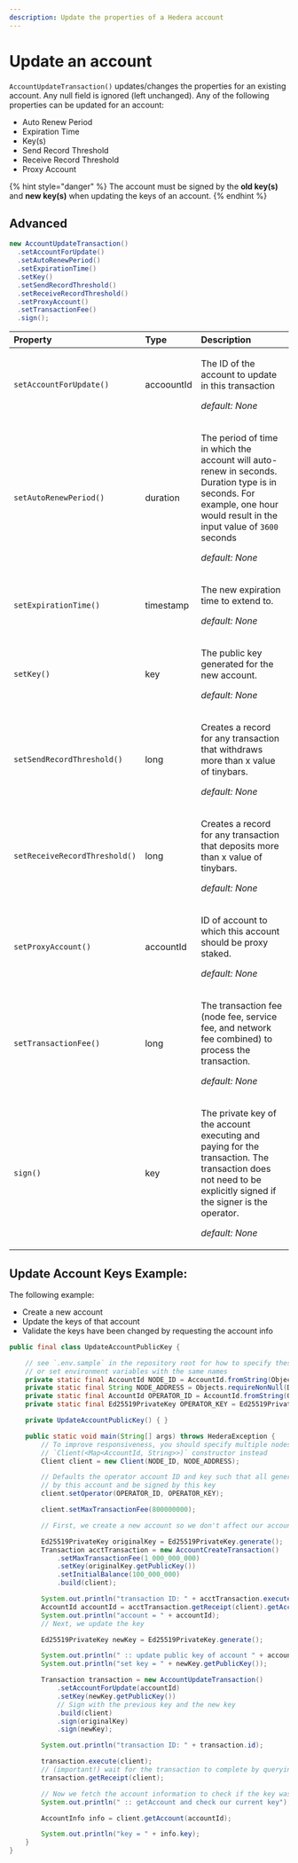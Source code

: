 ```yaml
---
description: Update the properties of a Hedera account
---
```


# Update an account

`AccountUpdateTransaction()` updates/changes the properties for an existing account. Any null field is ignored \(left unchanged\). Any of the following properties can be updated for an account:

* Auto Renew Period
* Expiration Time
* Key\(s\)
* Send Record Threshold
* Receive Record Threshold 
* Proxy Account

{% hint style="danger" %}
The account must be signed by the **old key\(s\)** and **new key\(s\)** when updating the keys of an account.
{% endhint %}

## Advanced  <a id="advanced-methods-and-descriptions"></a>

```java
new AccountUpdateTransaction()
  .setAccountForUpdate()
  .setAutoRenewPeriod()
  .setExpirationTime()
  .setKey()
  .setSendRecordThreshold()
  .setReceiveRecordThreshold()
  .setProxyAccount()
  .setTransactionFee()
  .sign();
```



<table>
  <thead>
    <tr>
      <th style="text-align:left">Property</th>
      <th style="text-align:left">Type</th>
      <th style="text-align:left">Description</th>
    </tr>
  </thead>
  <tbody>
    <tr>
      <td style="text-align:left"><code>setAccountForUpdate()</code>
      </td>
      <td style="text-align:left">accoountId</td>
      <td style="text-align:left">
        <p>The ID of the account to update in this transaction</p>
        <p><em>default:  None</em>
        </p>
        <p></p>
      </td>
    </tr>
    <tr>
      <td style="text-align:left"><code>setAutoRenewPeriod()</code>
      </td>
      <td style="text-align:left">duration</td>
      <td style="text-align:left">
        <p>The period of time in which the account will auto-renew in seconds. Duration
          type is in seconds. For example, one hour would result in the input value
          of <code>3600 </code>seconds</p>
        <p><em>default:  None</em>
        </p>
      </td>
    </tr>
    <tr>
      <td style="text-align:left"><code>setExpirationTime()</code>
      </td>
      <td style="text-align:left">timestamp</td>
      <td style="text-align:left">
        <p>The new expiration time to extend to.</p>
        <p><em>default:  None</em>
        </p>
      </td>
    </tr>
    <tr>
      <td style="text-align:left"><code>setKey()</code>
      </td>
      <td style="text-align:left">key</td>
      <td style="text-align:left">
        <p>The public key generated for the new account.</p>
        <p><em>default:  None</em>
        </p>
      </td>
    </tr>
    <tr>
      <td style="text-align:left"><code>setSendRecordThreshold()</code>
      </td>
      <td style="text-align:left">long</td>
      <td style="text-align:left">
        <p>Creates a record for any transaction that withdraws more than x value
          of tinybars.</p>
        <p><em>default:  None</em>
        </p>
      </td>
    </tr>
    <tr>
      <td style="text-align:left"><code>setReceiveRecordThreshold()</code>
      </td>
      <td style="text-align:left">long</td>
      <td style="text-align:left">
        <p>Creates a record for any transaction that deposits more than x value of
          tinybars.</p>
        <p><em>default:  None</em>
        </p>
      </td>
    </tr>
    <tr>
      <td style="text-align:left"><code>setProxyAccount()</code>
      </td>
      <td style="text-align:left">accountId</td>
      <td style="text-align:left">
        <p>ID of account to which this account should be proxy staked.</p>
        <p><em>default:  None</em>
        </p>
      </td>
    </tr>
    <tr>
      <td style="text-align:left"><code>setTransactionFee()</code>
      </td>
      <td style="text-align:left">long</td>
      <td style="text-align:left">
        <p>The transaction fee (node fee, service fee, and network fee combined)
          to process the transaction.</p>
        <p><em>default:  None</em>
        </p>
      </td>
    </tr>
    <tr>
      <td style="text-align:left"><code>sign()</code>
      </td>
      <td style="text-align:left">key</td>
      <td style="text-align:left">
        <p>The private key of the account executing and paying for the transaction.
          The transaction does not need to be explicitly signed if the signer is
          the operator.</p>
        <p><em>default:  None</em>
        </p>
      </td>
    </tr>
  </tbody>
</table>

## Update Account Keys Example:

The following example:

* Create a new account
* Update the keys of that account
* Validate the keys have been changed by requesting the account info

```java
public final class UpdateAccountPublicKey {

    // see `.env.sample` in the repository root for how to specify these values
    // or set environment variables with the same names
    private static final AccountId NODE_ID = AccountId.fromString(Objects.requireNonNull(Dotenv.load().get("NODE_ID")));
    private static final String NODE_ADDRESS = Objects.requireNonNull(Dotenv.load().get("NODE_ADDRESS"));
    private static final AccountId OPERATOR_ID = AccountId.fromString(Objects.requireNonNull(Dotenv.load().get("OPERATOR_ID")));
    private static final Ed25519PrivateKey OPERATOR_KEY = Ed25519PrivateKey.fromString(Objects.requireNonNull(Dotenv.load().get("OPERATOR_KEY")));

    private UpdateAccountPublicKey() { }

    public static void main(String[] args) throws HederaException {
        // To improve responsiveness, you should specify multiple nodes using the
        // `Client(<Map<AccountId, String>>)` constructor instead
        Client client = new Client(NODE_ID, NODE_ADDRESS);

        // Defaults the operator account ID and key such that all generated transactions will be paid for
        // by this account and be signed by this key
        client.setOperator(OPERATOR_ID, OPERATOR_KEY);

        client.setMaxTransactionFee(800000000);

        // First, we create a new account so we don't affect our account

        Ed25519PrivateKey originalKey = Ed25519PrivateKey.generate();
        Transaction acctTransaction = new AccountCreateTransaction()
            .setMaxTransactionFee(1_000_000_000)
            .setKey(originalKey.getPublicKey())
            .setInitialBalance(100_000_000)
            .build(client);

        System.out.println("transaction ID: " + acctTransaction.execute(client));
        AccountId accountId = acctTransaction.getReceipt(client).getAccountId();
        System.out.println("account = " + accountId);
        // Next, we update the key

        Ed25519PrivateKey newKey = Ed25519PrivateKey.generate();

        System.out.println(" :: update public key of account " + accountId);
        System.out.println("set key = " + newKey.getPublicKey());

        Transaction transaction = new AccountUpdateTransaction()
            .setAccountForUpdate(accountId)
            .setKey(newKey.getPublicKey())
            // Sign with the previous key and the new key
            .build(client)
            .sign(originalKey)
            .sign(newKey);

        System.out.println("transaction ID: " + transaction.id);

        transaction.execute(client);
        // (important!) wait for the transaction to complete by querying the receipt
        transaction.getReceipt(client);

        // Now we fetch the account information to check if the key was changed
        System.out.println(" :: getAccount and check our current key");

        AccountInfo info = client.getAccount(accountId);

        System.out.println("key = " + info.key);
    }
}

```

